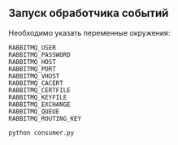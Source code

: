 ## Запуск обработчика событий

Необходимо указать переменные окружения:

    RABBITMQ_USER
    RABBITMQ_PASSWORD
    RABBITMQ_HOST
    RABBITMQ_PORT
    RABBITMQ_VHOST
    RABBITMQ_CACERT
    RABBITMQ_CERTFILE
    RABBITMQ_KEYFILE
    RABBITMQ_EXCHANGE
    RABBITMQ_QUEUE
    RABBITMQ_ROUTING_KEY


```shell
python consumer.py
```
